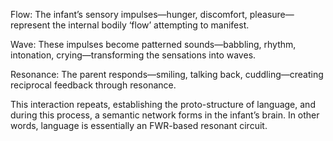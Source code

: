 Flow: The infant’s sensory impulses—hunger, discomfort, pleasure—represent the internal bodily ‘flow’ attempting to manifest.

Wave: These impulses become patterned sounds—babbling, rhythm, intonation, crying—transforming the sensations into waves.

Resonance: The parent responds—smiling, talking back, cuddling—creating reciprocal feedback through resonance.

This interaction repeats, establishing the proto-structure of language, and during this process, a semantic network forms in the infant’s brain.
In other words, language is essentially an FWR-based resonant circuit.
